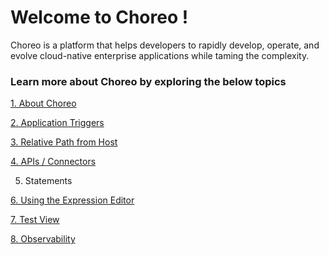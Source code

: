 # Welcome to Choreo !
Choreo is a platform that helps developers to rapidly develop, operate, and evolve cloud-native enterprise applications while taming the complexity.

### Learn more about Choreo by exploring the below topics

[1. About Choreo](introduction-to-choreo.md)

[2. Application Triggers](trigger.md)

[3. Relative Path from Host](path.md)

[4. APIs / Connectors](connector.md)

5. Statements

[6. Using the Expression Editor](expression-editor.md)

[7. Test View](test.md)

[8. Observability](observability.md)

